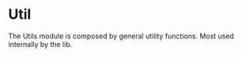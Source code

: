 # Util

The Utils module is composed by general utility functions. Most used internally by the lib.
